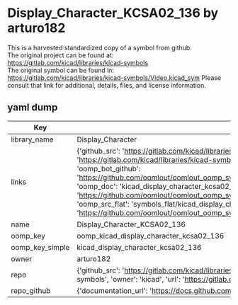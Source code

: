 # Display_Character_KCSA02_136 by arturo182  
This is a harvested standardized copy of a symbol from github.  
The original project can be found at:  
https://gitlab.com/kicad/libraries/kicad-symbols  
The original symbol can be found in:
https://gitlab.com/kicad/libraries/kicad-symbols/Video.kicad_sym
Please consult that link for additional, details, files, and license information.  
## yaml dump  
| Key | Value |  
| --- | --- |  
| library_name | Display_Character |  
| links | {'github_src': 'https://gitlab.com/kicad/libraries/kicad-symbols/Video.kicad_sym', 'github_src_repo': 'https://gitlab.com/kicad/libraries/kicad-symbols', 'oomp_bot': 'kicad_display_character_kcsa02_136/working', 'oomp_bot_github': 'https://github.com/oomlout/oomlout_oomp_symbol_bot/tree/main/kicad_display_character_kcsa02_136/working', 'oomp_doc': 'kicad_display_character_kcsa02_136/working', 'oomp_doc_github': 'https://github.com/oomlout/oomlout_oomp_symbol_doc/tree/main/kicad_display_character_kcsa02_136/working', 'oomp_src_flat': 'symbols_flat/kicad_display_character_kcsa02_136/working', 'oomp_src_flat_github': 'https://github.com/oomlout/oomlout_oomp_symbol_src/tree/main/kicad_display_character_kcsa02_136/working'} |  
| name | Display_Character_KCSA02_136 |  
| oomp_key | oomp_kicad_display_character_kcsa02_136 |  
| oomp_key_simple | kicad_display_character_kcsa02_136 |  
| owner | arturo182 |  
| repo | {'github_src': 'https://gitlab.com/kicad/libraries/kicad-symbols/Video.kicad_sym', 'name': 'libraries/kicad-symbols', 'owner': 'kicad', 'url': 'https://gitlab.com/kicad/libraries/kicad-symbols'} |  
| repo_github | {'documentation_url': 'https://docs.github.com/rest/repos/repos#get-a-repository', 'message': 'Not Found'} |  

